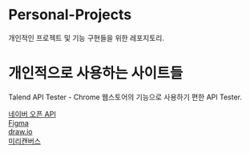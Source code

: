 # Personal-Projects
개인적인 프로젝트 및 기능 구현들을 위한 레포지토리.

# 개인적으로 사용하는 사이트들
Talend API Tester - Chrome 웹스토어의 기능으로 사용하기 편한 API Tester.

[네이버 오픈 API](https://developers.naver.com/docs/common/openapiguide/) <br>
[Figma](https://www.figma.com/) <br>
[draw.io](https://app.diagrams.net/) <br>
[미리캔버스](https://www.miricanvas.com/) <br>
